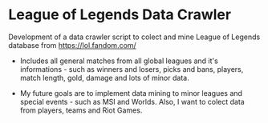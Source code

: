 # League of Legends Data Crawler

Development of a data crawler script to colect and mine League of Legends database from https://lol.fandom.com/

- Includes all general matches from all global leagues and it's informations - such as winners and losers, picks and bans, players, match length, gold, damage and lots of minor data.

- My future goals are to implement data mining to minor leagues and special events - such as MSI and Worlds. Also, I want to colect data from players, teams and Riot Games.